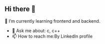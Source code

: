 ## Hi there 👋

🌱 I’m currently learning frontend and backend.

- 💬 Ask me about: c, c++
- 📫 How to reach me:By LinkedIn profile
